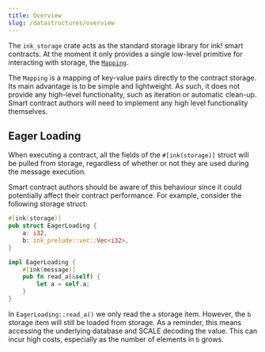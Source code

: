 ```yaml
---
title: Overview
slug: /datastructures/overview
---
```


The `ink_storage` crate acts as the standard storage library for ink! smart contracts. At
the moment it only provides a single low-level primitive for interacting with storage,
the [`Mapping`](https://paritytech.github.io/ink/ink_storage/struct.Mapping.html).

The `Mapping` is a mapping of key-value pairs directly to the contract storage. Its main advantage
is to be simple and lightweight. As such, it does not provide any high-level
functionality, such as iteration or automatic clean-up. Smart contract authors will need
to implement any high level functionality themselves.

## Eager Loading

When executing a contract, all the fields of the `#[ink(storage)]` struct will be pulled
from storage, regardless of whether or not they are used during the message execution.

Smart contract authors should be aware of this behaviour since it could potentially
affect their contract performance. For example, consider the following storage struct:

```rust
#[ink(storage)]
pub struct EagerLoading {
    a: i32,
    b: ink_prelude::vec::Vec<i32>,
}

impl EagerLoading {
    #[ink(message)]
    pub fn read_a(&self) {
        let a = self.a;
    }
}
```

In `EagerLoading::read_a()` we only read the `a` storage item. However, the `b` storage
item will still be loaded from storage. As a reminder, this means accessing the
underlying database and SCALE decoding the value. This can incur high costs, especially
as the number of elements in `b` grows.
